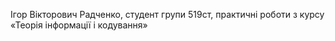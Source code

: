 Ігор Вікторович Радченко, студент групи 519ст,
практичні роботи з курсу «Теорія інформації і кодування»